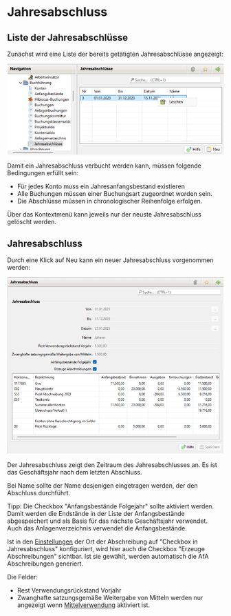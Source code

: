 # Jahresabschluss

## Liste der Jahresabschlüsse

Zunächst wird eine Liste der bereits getätigten Jahresabschlüsse angezeigt:

![](img/JahresAbschluesseView.png)

Damit ein Jahresabschluss verbucht werden kann, müssen folgende Bedingungen erfüllt sein:

* Für jedes Konto muss ein Jahresanfangsbestand existieren
* Alle Buchungen müssen einer Buchungsart zugeordnet worden sein.
* Die Abschlüsse müssen in chronologischer Reihenfolge erfolgen.

Über das Kontextmenü kann jeweils nur der neuste Jahresabschluss gelöscht werden.

## Jahresabschluss

Durch eine Klick auf Neu kann ein neuer Jahresabschluss vorgenommen werden:

![](img/JahresabschlussView.png)

Der Jahresabschluss zeigt den Zeitraum des Jahresabschlusses an. Es ist das Geschäftsjahr nach dem letzten Abschluss.

Bei Name sollte der Name desjenigen eingetragen werden, der den Abschluss durchführt.

Tipp: Die Checkbox "Anfangsbestände Folgejahr" sollte aktiviert werden. Damit werden die Endstände in der Liste der Anfangsbestände abgespeichert und als Basis für das nächste Geschäftsjahr verwendet. Auch das Anlagenverzeichnis verwendet die Anfangsbestände.

Ist in den [Einstellungen](../administration/einstellungen/anzeige.md) der Ort der Abschreibung auf "Checkbox in Jahresabschluss" konfiguriert, wird hier auch die Checkbox "Erzeuge Abschreibungen" sichtbar. Ist sie gewählt, werden automatisch die AfA Abschreibungen generiert.

Die Felder:
* Rest Verwendungsrückstand Vorjahr
* Zwanghafte satzungsgemäße Weitergabe von Mitteln
werden nur angezeigt wenn [Mittelverwendung](mittelverwendung.md) aktiviert ist.

